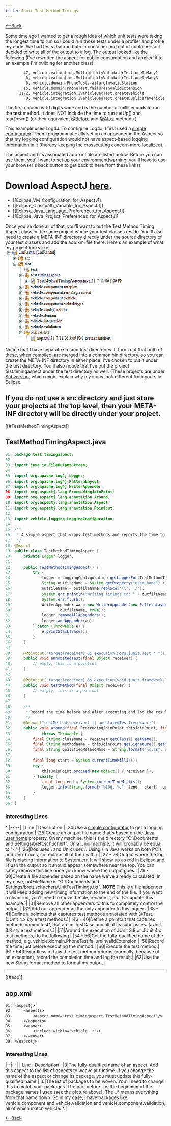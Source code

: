 ```yaml
---
title: JUnit_Test_Method_Timings
---
```

[<--Back]({{site.pagesurl}}/Some_Example_Aspects)

Some time ago I wanted to get a rough idea of which unit tests were taking the longest time to run so I could run those tests under a profiler and profile my code. We had tests that ran both in container and out of container so I decided to write all of the output to a log. The output looked like the following (I've rewritten the aspect for public consumption and applied it to an example I'm building for another class):
```
        47, vehicle.validation.MultiplicityValidatorTest.oneToMany1
         0, vehicle.validation.MultiplicityValidatorTest.oneToMany3
         0, vehicle.domain.PhoneTest.failureInvalidStation
        15, vehicle.domain.PhoneTest.failureInvalidExtension
      1172, vehicle.integration.IVehicleDaoTest.createVehicle
         0, vehicle.integration.IVehicleDaoTest.createDuplicateVehicle
```

The first column is 10 digits wide and is the number of milliseconds to run the **test** method. It does NOT include the time to run setUp() and tearDown() (or their equivalent [@Before]({{site.pagesurl}}/JUnit_4.xBefore) and [@After]({{site.pagesurl}}/JUnit_4.xAtAfter) methods.)

This example uses Log4J. To configure Log4J, I first used a [simple configurator]({{site.pagesurl}}/Commons_Logging_and_Log4j_Config). Then I programmatic ally set up an appender in the Aspect so that my logging configuration would not have aspect-based logging information in it (thereby keeping the crosscutting concern more localized).

The aspect and its associated aop.xml file are listed below. Before you can use them, you'll want to set up your environment(warning, you'll have to use your browser's back button to get back to here from these links):
# Download AspectJ [here](http://www.eclipse.org/aspectj/downloads.php).
* [[Eclipse_VM_Configuration_for_AspectJ]]
* [[Eclipse_Classpath_Variable_for_AspectJ]]
* [[Eclipse_Java_Language_Preferences_for_AspectJ]]
* [[Eclipse_Java_Project_Preferences_for_AspectJ]]

Once you've done all of that, you'll want to put the Test Method Timing Aspect class in the same project where your test classes reside. You'll also need to create a META-INF directory directly under the source directory of your test classes and add the aop.xml file there. Here's an example of what my project looks like:
![](images/ProjectLayout.gif)

Notice that I have separate src and test directories. It turns out that both of these, when compiled, are merged into a common bin directory, so you can create the META-INF directory in either place. I've chosen to put it under the test directory. You'll also notice that I've put the project test.timingaspect under the test directory as well. (These projects are under [Subversion](http://schuchert.wikispaces.com/Subversion+on+XP), which might explain why my icons look different from yours in Eclipse.

If you do not use a src directory and just store your projects at the top level, then your META-INF directory will be directly under your project.
----
[[#TestMethodTimingAspect]]
## TestMethodTimingAspect.java
```java
01: package test.timingaspect;
02: 
03: import java.io.FileOutputStream;
04: 
05: import org.apache.log4j.Logger;
06: import org.apache.log4j.PatternLayout;
07: import org.apache.log4j.WriterAppender;
08: import org.aspectj.lang.ProceedingJoinPoint;
09: import org.aspectj.lang.annotation.Around;
10: import org.aspectj.lang.annotation.Aspect;
11: import org.aspectj.lang.annotation.Pointcut;
12: 
13: import vehicle.logging.LoggingConfiguration;
14: 
15: /**
16:  * A simple aspect that wraps test methods and reports the time to execute each.
17:  */
18: @Aspect
19: public class TestMethodTimingAspect {
20:     private Logger logger;
21: 
22:     public TestMethodTimingAspect() {
23:         try {
24:             logger = LoggingConfiguration.getLoggerFor(TestMethodTimingAspect.class);
25:             String outfileName = System.getProperty("user.home") + "/UnitTestTimings.txt";
26:             outfileName = outfileName.replace('\\', '/');
27:             System.err.println("Writing timings to: " + outfileName);
28:             System.err.flush();
29:             WriterAppender wa = new WriterAppender(new PatternLayout("%m%n"), new FileOutputStream(
30:                     outfileName, true));
31:             logger.removeAllAppenders();
32:             logger.addAppender(wa);
33:         } catch (Throwable e) {
34:             e.printStackTrace();
35:         }
36:     }
37: 
38:     @Pointcut("target(receiver) && execution(@org.junit.Test * *())")
39:     public void annotatedTest(final Object receiver) {
40:         // empty, this is a pointcut
41:     }
42: 
43:     @Pointcut("target(receiver) && execution(void junit.framework.TestCase+.test*())")
44:     public void testMethod(final Object receiver) {
45:         // emtpty, this is a pointcut
46:     }
47: 
48:     /**
49:      * Record the time before and after executing and log the results.
50:      */
51:     @Around("testMethod(receiver) || annotatedTest(receiver)")
52:     public void around(final ProceedingJoinPoint thisJoinPoint, final Object receiver)
53:             throws Throwable {
54:         final String className = receiver.getClass().getName();
55:         final String methodName = thisJoinPoint.getSignature().getName();
56:         final String qualifiedMethodName = String.format("%s.%s", className, methodName);
57: 
58:         final long start = System.currentTimeMillis();
59:         try {
60:             thisJoinPoint.proceed(new Object[] { receiver });
61:         } finally {
62:             final long end = System.currentTimeMillis();
63:             logger.info(String.format("%10d, %s", (end - start), qualifiedMethodName));
64:         }
65:     }
66: }
```
### Interesting Lines
^
|--|--|
| Line | Description |
|24|Use a [simple configurator]({{site.pagesurl}}/Commons_Loggins_and_Log4j_Config) to get a logging configuration.|
|25|Create an output file name that's based on the [Java user.home](http://java.sun.com/docs/books/tutorial/essential/system/properties.html) property. On my machine, this is the directory "C:\Documents and Settings\brett.schuchert". On a Unix machine, it will probably be equal to "~".|
|26|Dos uses \ and Unix uses /. Using / in Java works on both PC's and Unix boxes, so replace all of the \ with /.|
|27 - 28|Output where the log file is placing information to System.err. It will show up as red in Eclipse and I flush the output so it should appear somewhere near the top. You can safely remove this line once you know where the output goes.|
|29 - 30|Create a file appender based on the name we've already calculated. In my case, outFileName is "C:/Documents and Settings/brett.schuchert/UnitTestTimings.txt". **NOTE** This is a file appender, it will keep adding new timing information to the end of the file. If you want a clean run, you'll need to move the file, rename it, etc. (Or update this example.)|
|31|Remove all other appenders to this to completely control the output.|
|32|Add our appender as the only appender to this logger.|
|38 - 41|Define a pointcut that captures test methods annotated with @Test. (JUnit 4.x style test methods.)|
|43 - 46|Define a pointcut that captures methods named test*, that are in TestCase and all of its subclasses. (JUnit 3.8 style test methods.)|
|51|Around the execution of JUnit 3.8 or JUnit 4.x test methods, do the following.|
|54 - 56|Get the fully-qualified name of the method, e.g. vehicle.domain.PhoneTest.failureInvalidExtension.|
|58|Record the time just before executing the method.|
|60|Execute the test method.|
|61 - 64|Regardless of how the test method returns (normally, because of an exception), record the completion time and log the result.|
|63|Use the new String.format method to format my output.|

----
[[#aop]]
## aop.xml
```
01: <aspectj>
02: 	<aspects>
03: 		<aspect name="test.timingaspect.TestMethodTimingAspect"/>
04: 	</aspects>
05: 	<weaver>
06: 		<include within="vehicle..*"/>
07: 	</weaver>
08: </aspectj>
```
### Interesting Lines

|--|--|
| Line | Description |
|3|The fully-qualified name of an aspect. Add this aspect to the list of aspects to weave at runtime. If you change the name of the aspect or change its package, you must update this fully-qualified name.|
|6|The list of packages to be woven. You'll need to change this to match your packages. The part before .. is the beginning of the package names I used (see the picture above). The ..* means everything from that name down. So in my case, I have packages like vehicle.component and vehicle.validation and vehicle.component.validation, all of which match vehicle..*.|

[<--Back]({{site.pagesurl}}/Some_Example_Aspects)
